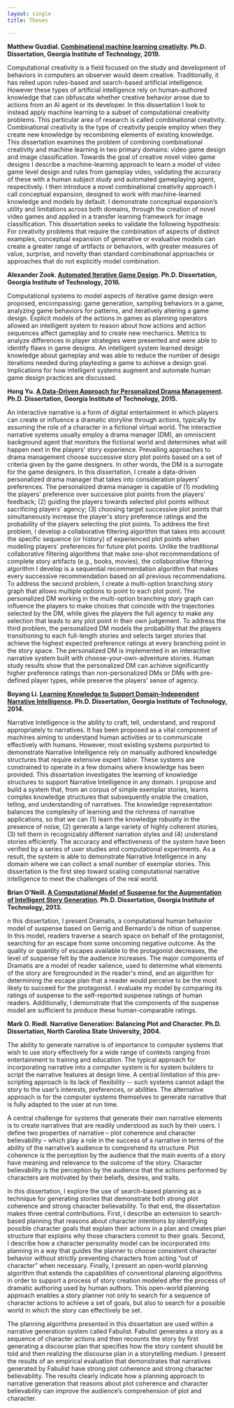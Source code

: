 ```yaml
---
layout: single
title: Theses

---
```


**Matthew Guzdial. [Combinational machine learning creativity](https://smartech.gatech.edu/handle/1853/61790). Ph.D. Dissertation, Georgia Institute of Technology, 2019.**

Computational creativity is a field focused on the study and development of behaviors in computers an observer would deem creative. Traditionally, it has relied upon rules-based and search-based artificial intelligence. However these types of artificial intelligence rely on human-authored knowledge that can obfuscate whether creative behavior arose due to actions from an AI agent or its developer. In this dissertation I look to instead apply machine learning to a subset of computational creativity problems. This particular area of research is called combinational creativity. Combinational creativity is the type of creativity people employ when they create new knowledge by recombining elements of existing knowledge. This dissertation examines the problem of combining combinational creativity and machine learning in two primary domains: video game design and image classification. Towards the goal of creative novel video game designs I describe a machine-learning approach to learn a model of video game level design and rules from gameplay video, validating the accuracy of these with a human subject study and automated gameplaying agent, respectively. I then introduce a novel combinational creativity approach I call conceptual expansion, designed to work with machine-learned knowledge and models by default. I demonstrate conceptual expansion’s utility and limitations across both domains, through the creation of novel video games and applied in a transfer learning framework for image classification. This dissertation seeks to validate the following hypothesis: For creativity problems that require the combination of aspects of distinct examples, conceptual expansion of generative or evaluative models can create a greater range of artifacts or behaviors, with greater measures of value, surprise, and novelty than standard combinational approaches or approaches that do not explicitly model combination.

**Alexander Zook. [Automated Iterative Game Design](https://smartech.gatech.edu/handle/1853/56346). Ph.D. Dissertation, Georgia Institute of Technology, 2016.**

Computational systems to model aspects of iterative game design were proposed, encompassing: game generation, sampling behaviors in a game, analyzing game behaviors for patterns, and iteratively altering a game design. Explicit models of the actions in games as planning operators allowed an intelligent system to reason about how actions and action sequences affect gameplay and to create new mechanics. Metrics to analyze differences in player strategies were presented and were able to identify flaws in game designs. An intelligent system learned design knowledge about gameplay and was able to reduce the number of design iterations needed during playtesting a game to achieve a design goal. Implications for how intelligent systems augment and automate human game design practices are discussed.

**Hong Yu. [A Data-Driven Approach for Personalized Drama Management](https://smartech.gatech.edu/handle/1853/53851). Ph.D. Dissertation, Georgia Institute of Technology, 2015.**

An interactive narrative is a form of digital entertainment in which players can create or influence a dramatic storyline through actions, typically by assuming the role of a character in a fictional virtual world. The interactive narrative systems usually employ a drama manager (DM), an omniscient background agent that monitors the fictional world and determines what will happen next in the players' story experience. Prevailing approaches to drama management choose successive story plot points based on a set of criteria given by the game designers. In other words, the DM is a surrogate for the game designers. In this dissertation, I create a data-driven personalized drama manager that takes into consideration players' preferences. The personalized drama manager is capable of (1) modeling the players' preference over successive plot points from the players' feedback; (2) guiding the players towards selected plot points without sacrificing players' agency; (3) choosing target successive plot points that simultaneously increase the player's story preference ratings and the probability of the players selecting the plot points. To address the first problem, I develop a collaborative filtering algorithm that takes into account the specific sequence (or history) of experienced plot points when modeling players' preferences for future plot points. Unlike the traditional collaborative filtering algorithms that make one-shot recommendations of complete story artifacts (e.g., books, movies), the collaborative filtering algorithm I develop is a sequential recommendation algorithm that makes every successive recommendation based on all previous recommendations. To address the second problem, I create a multi-option branching story graph that allows multiple options to point to each plot point. The personalized DM working in the multi-option branching story graph can influence the players to make choices that coincide with the trajectories selected by the DM, while gives the players the full agency to make any selection that leads to any plot point in their own judgement. To address the third problem, the personalized DM models the probability that the players transitioning to each full-length stories and selects target stories that achieve the highest expected preference ratings at every branching point in the story space. The personalized DM is implemented in an interactive narrative system built with choose-your-own-adventure stories. Human study results show that the personalized DM can achieve significantly higher preference ratings than non-personalized DMs or DMs with pre-defined player types, while preserve the players' sense of agency.

**Boyang Li. [Learning Knowledge to Support Domain-Independent Narrative Intelligence](https://smartech.gatech.edu/handle/1853/53376). Ph.D. Dissertation, Georgia Institute of Technology, 2014.**

Narrative Intelligence is the ability to craft, tell, understand, and respond appropriately to narratives. It has been proposed as a vital component of machines aiming to understand human activities or to communicate effectively with humans. However, most existing systems purported to demonstrate Narrative Intelligence rely on manually authored knowledge structures that require extensive expert labor. These systems are constrained to operate in a few domains where knowledge has been provided. This dissertation investigates the learning of knowledge structures to support Narrative Intelligence in any domain. I propose and build a system that, from an corpus of simple exemplar stories, learns complex knowledge structures that subsequently enable the creation, telling, and understanding of narratives. The knowledge representation balances the complexity of learning and the richness of narrative applications, so that we can (1) learn the knowledge robustly in the presence of noise, (2) generate a large variety of highly coherent stories, (3) tell them in recognizably different narration styles and (4) understand stories efficiently. The accuracy and effectiveness of the system have been verified by a series of user studies and computational experiments. As a result, the system is able to demonstrate Narrative Intelligence in any domain where we can collect a small number of exemplar stories. This dissertation is the first step toward scaling computational narrative intelligence to meet the challenges of the real world.

**Brian O'Neill. [A Computational Model of Suspense for the Augmentation of Intelligent Story Generation](https://smartech.gatech.edu/handle/1853/50416). Ph.D. Dissertation, Georgia Institute of Technology, 2013.**

n this dissertation, I present Dramatis, a computational human behavior model of suspense based on Gerrig and Bernardo's de nition of suspense. In this model, readers traverse a search space on behalf of the protagonist, searching for an escape from some oncoming negative outcome. As the quality or quantity of escapes available to the protagonist decreases, the level of suspense felt by the audience increases. The major components of Dramatis are a model of reader salience, used to determine what elements of the story are foregrounded in the reader's mind, and an algorithm for determining the escape plan that a reader would perceive to be the most likely to succeed for the protagonist. I evaluate my model by comparing its ratings of suspense to the self-reported suspense ratings of human readers. Additionally, I demonstrate that the components of the suspense model are sufficient to produce these human-comparable ratings.

**Mark O. Riedl. Narrative Generation: Balancing Plot and Character. Ph.D. Dissertation, North Carolina State University, 2004.**

The ability to generate narrative is of importance to computer systems that wish to use story effectively for a wide range of contexts ranging from entertainment to training and education. The typical approach for incorporating narrative into a computer system is for system builders to script the narrative features at design time. A central limitation of this pre- scripting approach is its lack of flexibility -- such systems cannot adapt the story to the user’s interests, preferences, or abilities. The alternative approach is for the computer systems themselves to generate narrative that is fully adapted to the user at run time.

A central challenge for systems that generate their own narrative elements is to create narratives that are readily understood as such by their users. I define two properties of narrative – plot coherence and character believability – which play a role in the success of a narrative in terms of the ability of the narrative’s audience to comprehend its structure. Plot coherence is the perception by the audience that the main events of a story have meaning and relevance to the outcome of the story. Character believability is the perception by the audience that the actions performed by characters are motivated by their beliefs, desires, and traits.

In this dissertation, I explore the use of search-based planning as a technique for generating stories that demonstrate both strong plot coherence and strong character believability. To that end, the dissertation makes three central contributions. First, I describe an extension to search-based planning that reasons about character intentions by identifying possible character goals that explain their actions in a plan and creates plan structure that explains why those characters commit to their goals. Second, I describe how a character personality model can be incorporated into planning in a way that guides the planner to choose consistent character behavior without strictly preventing characters from acting “out of character” when necessary. Finally, I present an open-world planning algorithm that extends the capabilities of conventional planning algorithms in order to support a process of story creation modeled after the process of dramatic authoring used by human authors. This open-world planning approach enables a story planner not only to search for a sequence of character actions to achieve a set of goals, but also to search for a possible world in which the story can effectively be set.

The planning algorithms presented in this dissertation are used within a narrative generation system called Fabulist. Fabulist generates a story as a sequence of character actions and then recounts the story by first generating a discourse plan that specifies how the story content should be told and then realizing the discourse plan in a storytelling medium. I present the results of an empirical evaluation that demonstrates that narratives generated by Fabulist have strong plot coherence and strong character believability. The results clearly indicate how a planning approach to narrative generation that reasons about plot coherence and character believability can improve the audience’s comprehension of plot and character. 


